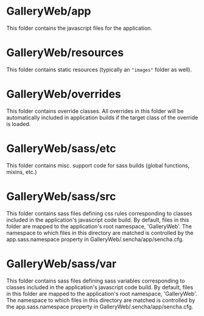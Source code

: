 # GalleryWeb/app

This folder contains the javascript files for the application.

# GalleryWeb/resources

This folder contains static resources (typically an `"images"` folder as well).

# GalleryWeb/overrides

This folder contains override classes. All overrides in this folder will be 
automatically included in application builds if the target class of the override
is loaded.

# GalleryWeb/sass/etc

This folder contains misc. support code for sass builds (global functions, 
mixins, etc.)

# GalleryWeb/sass/src

This folder contains sass files defining css rules corresponding to classes
included in the application's javascript code build.  By default, files in this 
folder are mapped to the application's root namespace, 'GalleryWeb'. The
namespace to which files in this directory are matched is controlled by the
app.sass.namespace property in GalleryWeb/.sencha/app/sencha.cfg. 

# GalleryWeb/sass/var

This folder contains sass files defining sass variables corresponding to classes
included in the application's javascript code build.  By default, files in this 
folder are mapped to the application's root namespace, 'GalleryWeb'. The
namespace to which files in this directory are matched is controlled by the
app.sass.namespace property in GalleryWeb/.sencha/app/sencha.cfg. 
